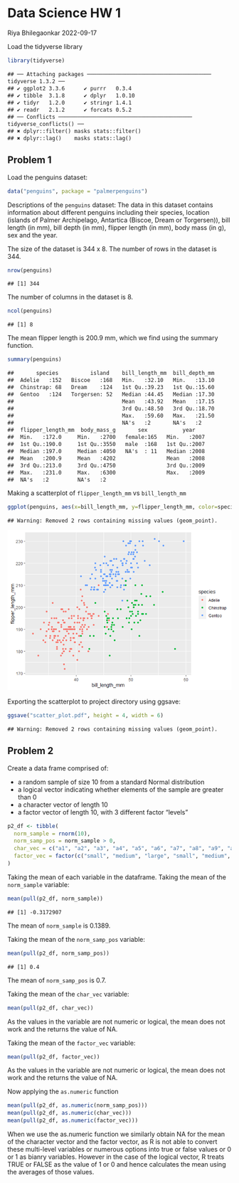 Data Science HW 1
================
Riya Bhilegaonkar
2022-09-17

Load the tidyverse library

``` r
library(tidyverse)
```

    ## ── Attaching packages ─────────────────────────────────────── tidyverse 1.3.2 ──
    ## ✔ ggplot2 3.3.6      ✔ purrr   0.3.4 
    ## ✔ tibble  3.1.8      ✔ dplyr   1.0.10
    ## ✔ tidyr   1.2.0      ✔ stringr 1.4.1 
    ## ✔ readr   2.1.2      ✔ forcats 0.5.2 
    ## ── Conflicts ────────────────────────────────────────── tidyverse_conflicts() ──
    ## ✖ dplyr::filter() masks stats::filter()
    ## ✖ dplyr::lag()    masks stats::lag()

## Problem 1

Load the penguins dataset:

``` r
data("penguins", package = "palmerpenguins")
```

Descriptions of the `penguins` dataset: The data in this dataset
contains information about different penguins including their species,
location (islands of Palmer Archipelago, Antartica (Biscoe, Dream or
Torgersen)), bill length (in mm), bill depth (in mm), flipper length (in
mm), body mass (in g), sex and the year.

The size of the dataset is 344 x 8. The number of rows in the dataset is
344.

``` r
nrow(penguins)
```

    ## [1] 344

The number of columns in the dataset is 8.

``` r
ncol(penguins)
```

    ## [1] 8

The mean flipper length is 200.9 mm, which we find using the summary
function.

``` r
summary(penguins)
```

    ##       species          island    bill_length_mm  bill_depth_mm  
    ##  Adelie   :152   Biscoe   :168   Min.   :32.10   Min.   :13.10  
    ##  Chinstrap: 68   Dream    :124   1st Qu.:39.23   1st Qu.:15.60  
    ##  Gentoo   :124   Torgersen: 52   Median :44.45   Median :17.30  
    ##                                  Mean   :43.92   Mean   :17.15  
    ##                                  3rd Qu.:48.50   3rd Qu.:18.70  
    ##                                  Max.   :59.60   Max.   :21.50  
    ##                                  NA's   :2       NA's   :2      
    ##  flipper_length_mm  body_mass_g       sex           year     
    ##  Min.   :172.0     Min.   :2700   female:165   Min.   :2007  
    ##  1st Qu.:190.0     1st Qu.:3550   male  :168   1st Qu.:2007  
    ##  Median :197.0     Median :4050   NA's  : 11   Median :2008  
    ##  Mean   :200.9     Mean   :4202                Mean   :2008  
    ##  3rd Qu.:213.0     3rd Qu.:4750                3rd Qu.:2009  
    ##  Max.   :231.0     Max.   :6300                Max.   :2009  
    ##  NA's   :2         NA's   :2

Making a scatterplot of `flipper_length_mm` vs `bill_length_mm`

``` r
ggplot(penguins, aes(x=bill_length_mm, y=flipper_length_mm, color=species)) + geom_point()
```

    ## Warning: Removed 2 rows containing missing values (geom_point).

![](p8105_hw1_rsb2204_files/figure-gfm/unnamed-chunk-6-1.png)<!-- -->

Exporting the scatterplot to project directory using ggsave:

``` r
ggsave("scatter_plot.pdf", height = 4, width = 6)
```

    ## Warning: Removed 2 rows containing missing values (geom_point).

## Problem 2

Create a data frame comprised of:

-   a random sample of size 10 from a standard Normal distribution
-   a logical vector indicating whether elements of the sample are
    greater than 0
-   a character vector of length 10
-   a factor vector of length 10, with 3 different factor “levels”

``` r
p2_df <- tibble(
  norm_sample = rnorm(10),
  norm_samp_pos = norm_sample > 0,
  char_vec = c("a1", "a2", "a3", "a4", "a5", "a6", "a7", "a8", "a9", "a10"),
  factor_vec = factor(c("small", "medium", "large", "small", "medium", "large", "small", "medium", "large", "small"))
)
```

Taking the mean of each variable in the dataframe. Taking the mean of
the `norm_sample` variable:

``` r
mean(pull(p2_df, norm_sample))
```

    ## [1] -0.3172907

The mean of `norm_sample` is 0.1389.

Taking the mean of the `norm_samp_pos` variable:

``` r
mean(pull(p2_df, norm_samp_pos))
```

    ## [1] 0.4

The mean of `norm_samp_pos` is 0.7.

Taking the mean of the `char_vec` variable:

``` r
mean(pull(p2_df, char_vec))
```

As the values in the variable are not numeric or logical, the mean does
not work and the returns the value of NA.

Taking the mean of the `factor_vec` variable:

``` r
mean(pull(p2_df, factor_vec))
```

As the values in the variable are not numeric or logical, the mean does
not work and the returns the value of NA.

Now applying the `as.numeric` function

``` r
mean(pull(p2_df, as.numeric(norm_samp_pos)))
mean(pull(p2_df, as.numeric(char_vec)))
mean(pull(p2_df, as.numeric(factor_vec)))
```

When we use the as.numeric function we similarly obtain NA for the mean
of the character vector and the factor vector, as R is not able to
convert these multi-level variables or numerous options into true or
false values or 0 or 1 as bianry variables. However in the case of the
logical vector, R treats TRUE or FALSE as the value of 1 or 0 and hence
calculates the mean using the averages of those values.

